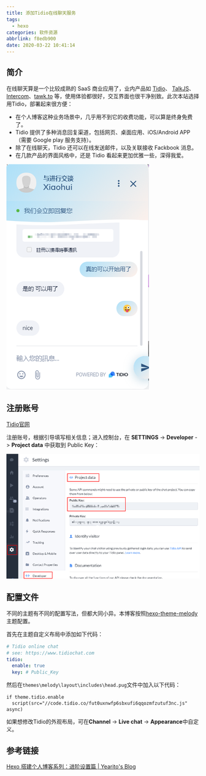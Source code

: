 ```yaml
---
title: 添加Tidio在线聊天服务
tags:
  - hexo
categories: 软件资源
abbrlink: f8edb900
date: 2020-03-22 10:41:14
---
```


## 简介

在线聊天算是一个比较成熟的 SaaS 商业应用了，业内产品如 [Tidio](https://www.tidiochat.com/)、 [TalkJS](https://talkjs.com/)、[Intercom](https://www.intercom.com/)、[tawk.to](https://www.tawk.to/) 等，使用体验都很好，交互界面也很干净别致。此次本站选择用Tidio，部署起来很方便：

- 在个人博客这种业务场景中，几乎用不到它的收费功能，可以算是终身免费了。
- Tidio 提供了多种消息回复渠道，包括网页、桌面应用、iOS/Android APP（需要 Google play 服务支持）。
- 除了在线聊天，Tidio 还可以在线发送邮件，以及关联接收 Fackbook 消息。
- 在几款产品的界面风格中，还是 Tidio 看起来更加优雅一些，深得我爱。

![](https://raw.githubusercontent.com/the-sword/figurebed/master/img/20200322104630.png)

## 注册账号

[Tidio官网](https://www.tidio.com/)

注册账号，根据引导填写相关信息；进入控制台，在 **SETTINGS** -> **Developer** -> **Project data** 中获取到 Public Key：

![image-20200322105059255](https://raw.githubusercontent.com/the-sword/figurebed/master/img/image-20200322105059255.png)

## 配置文件

不同的主题有不同的配置写法，但都大同小异。本博客按照[hexo-theme-melody](https://github.com/Molunerfinn/hexo-theme-melody)主题配置。

首先在主题自定义布局中添加如下代码：

```yml
# Tidio online chat
# see: https://www.tidiochat.com
tidio:
  enable: true
  key: # Public_Key
```

然后在`themes\melody\layout\includes\head.pug`文件中加入以下代码：

```pug
if theme.tidio.enable
  script(src="//code.tidio.co/fut0uxnwfp6sbxufi6qqozmfzutuf3nc.js" async)
```

如果想修改Tidio的外观布局，可在**Channel** -> **Live chat** -> **Appearance**中自定义。

## 参考链接

[Hexo 搭建个人博客系列：进阶设置篇 | Yearito's Blog](http://yearito.cn/posts/hexo-advanced-settings.html)

